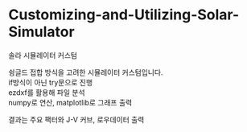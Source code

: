 # Customizing-and-Utilizing-Solar-Simulator
솔라 시뮬레이터 커스텀 

슁글드 접합 방식을 고려한 시뮬레이터 커스텀입니다.   
if방식이 아닌 try문으로 진행  
ezdxf를 활용해 파일 분석  
numpy로 연산, matplotlib로 그래프 출력
  
  결과는 주요 팩터와 J-V 커브, 로우데이터 출력
